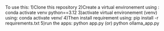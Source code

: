 To use this:
1)Clone this repository
2)Create a virtual environement using :
conda activate venv python==3.12
3)activate virtual environement (venv) using:
conda activate venv/
4)Then install requirement using:
pip install -r requirements.txt
5)run the apps:
python app.py 
(or)
python ollama_app.py

